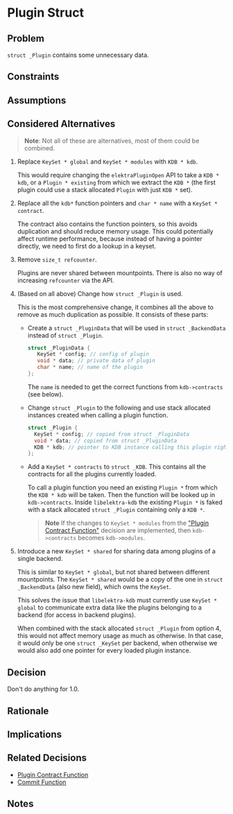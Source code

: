# Plugin Struct

## Problem

`struct _Plugin` contains some unnecessary data.

## Constraints

## Assumptions

## Considered Alternatives

> **Note**: Not all of these are alternatives, most of them could be combined.

1. Replace `KeySet * global` and `KeySet * modules` with `KDB * kdb`.

   This would require changing the `elektraPluginOpen` API to take a `KDB * kdb`, or a `Plugin * existing` from which we extract the `KDB *` (the first plugin could use a stack allocated `Plugin` with just `KDB *` set).

2. Replace all the `kdb*` function pointers and `char * name` with a `KeySet * contract`.

   The contract also contains the function pointers, so this avoids duplication and should reduce memory usage.
   This could potentially affect runtime performance, because instead of having a pointer directly, we need to first do a lookup in a keyset.

3. Remove `size_t refcounter`.

   Plugins are never shared between mountpoints.
   There is also no way of increasing `refcounter` via the API.

4. (Based on all above) Change how `struct _Plugin` is used.

   This is the most comprehensive change, it combines all the above to remove as much duplication as possible.
   It consists of these parts:

   - Create a `struct _PluginData` that will be used in `struct _BackendData` instead of `struct _Plugin`.

     ```c
     struct _PluginData {
        KeySet * config; // config of plugin
        void * data; // private data of plugin
        char * name; // name of the plugin
     };
     ```

     The `name` is needed to get the correct functions from `kdb->contracts` (see below).

   - Change `struct _Plugin` to the following and use stack allocated instances created when calling a plugin function.

     ```c
     struct _Plugin {
       KeySet * config; // copied from struct _PluginData
       void * data; // copied from struct _PluginData
       KDB * kdb; // pointer to KDB instance calling this plugin right now, may be copied from other plugin calling this plugin
     };
     ```

   - Add a `KeySet * contracts` to `struct _KDB`.
     This contains all the contracts for all the plugins currently loaded.

     To call a plugin function you need an existing `Plugin *` from which the `KDB * kdb` will be taken.
     Then the function will be looked up in `kdb->contracts`.
     Inside `libelektra-kdb` the existing `Plugin *` is faked with a stack allocated `struct _Plugin` containing only a `KDB *`.

     > **Note** If the changes to `KeySet * modules` from the ["Plugin Contract Function"](../0_drafts/plugin_contract_function.md) decision are implemented, then `kdb->contracts` becomes `kdb->modules`.

5. Introduce a new `KeySet * shared` for sharing data among plugins of a single backend.

   This is similar to `KeySet * global`, but not shared between different mountpoints.
   The `KeySet * shared` would be a copy of the one in `struct _BackendData` (also new field), which owns the `KeySet`.

   This solves the issue that `libelektra-kdb` must currently use `KeySet * global` to communicate extra data like the plugins belonging to a backend (for access in backend plugins).

   When combined with the stack allocated `struct _Plugin` from option 4, this would not affect memory usage as much as otherwise.
   In that case, it would only be one `struct _KeySet` per backend, when otherwise we would also add one pointer for every loaded plugin instance.

## Decision

Don't do anything for 1.0.

## Rationale

## Implications

## Related Decisions

- [Plugin Contract Function](../0_drafts/plugin_contract_function.md)
- [Commit Function](../2_solutions_clear/commit_function.md)

## Notes
